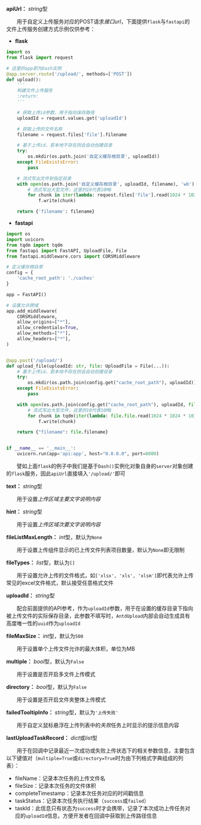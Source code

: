**apiUrl：** *string*型

　　用于自定义上传服务对应的POST请求*接口url*，下面提供`flask`与`fastapi`的文件上传服务创建方式示例仅供参考：

- **flask**

```python
import os
from flask import request

# 这里的app即为Dash实例
@app.server.route('/upload/', methods=['POST'])
def upload():
    '''
    构建文件上传服务
    :return:
    '''

    # 获取上传id参数，用于指向保存路径
    uploadId = request.values.get('uploadId')

    # 获取上传的文件名称
    filename = request.files['file'].filename

    # 基于上传id，若本地不存在则会自动创建目录
    try:
        os.mkdir(os.path.join('自定义缓存根目录', uploadId))
    except FileExistsError:
        pass

    # 流式写出文件到指定目录
    with open(os.path.join('自定义缓存根目录', uploadId, filename), 'wb') as f:
        # 流式写出大型文件，这里的10代表10MB
        for chunk in iter(lambda: request.files['file'].read(1024 * 1024 * 10), b''):
            f.write(chunk)

    return {'filename': filename}
```

- **fastapi**

```python
import os
import uvicorn
from tqdm import tqdm
from fastapi import FastAPI, UploadFile, File
from fastapi.middleware.cors import CORSMiddleware

# 定义缓存根目录
config = {
    'cache_root_path': './caches'
}

app = FastAPI()

# 设置允许跨域
app.add_middleware(
    CORSMiddleware,
    allow_origins=["*"],
    allow_credentials=True,
    allow_methods=["*"],
    allow_headers=["*"],
)


@app.post('/upload/')
def upload_file(uploadId: str, file: UploadFile = File(...)):
    # 基于上传id，若本地不存在则会自动创建目录
    try:
        os.mkdir(os.path.join(config.get("cache_root_path"), uploadId))
    except FileExistsError:
        pass

    with open(os.path.join(config.get("cache_root_path"), uploadId, file.filename), 'wb') as f:
        # 流式写出大型文件，这里的10代表10MB
        for chunk in tqdm(iter(lambda: file.file.read(1024 * 1024 * 10), b'')):
            f.write(chunk)

    return {"filename": file.filename}


if __name__ == '__main__':
    uvicorn.run(app='api:app', host="0.0.0.0", port=8000)
```

　　譬如上面`flask`的例子中我们是基于`Dash()`实例化对象自身的`server`对象创建的`flask`服务，因此`apiUrl`直接填入`'/upload/'`即可

**text：** *string*型

　　用于设置*上传区域主要文字说明内容*

**hint：** *string*型

　　用于设置*上传区域次要文字说明内容*

**fileListMaxLength：** *int*型，默认为`None`

　　用于设置上传组件显示的已上传文件列表项目数量，默认为`None`即无限制

**fileTypes：** *list*型，默认为`[]`

　　用于设置允许上传的文件格式，如`['xlsx', 'xls', 'xlsm']`即代表允许上传常见的excel文件格式，默认接受任意格式文件

**uploadId：** *string*型

　　配合前面提供的API参考，作为`uploadId`参数，用于在设置的缓存目录下指向被上传文件的实际保存目录，此参数不填写时，`AntdUpload`内部会自动生成具有高度唯一性的`uuid`作为`uploadId`

**fileMaxSize：** *int*型，默认为`500`

　　用于设置单个上传文件允许的最大体积，单位为MB

**multiple：** *bool*型，默认为`False`

　　用于设置是否开启多文件上传模式

**directory：** *bool*型，默认为`False`

　　用于设置是否开启文件夹整体上传模式

**failedTooltipInfo：** *string*型，默认为`'上传失败'`

　　用于自定义鼠标悬浮在上传列表中的*失败*任务上时显示的提示信息内容

**lastUploadTaskRecord：** *dict*或*list*型

　　用于在回调中记录最近一次成功或失败上传状态下的相关参数信息，主要包含以下键值对（`multiple=True`或`directory=True`时为由下列格式字典组成的列表）：

- fileName：记录本次任务的上传文件名
- fileSize：记录本次任务的文件体积
- completeTimestamp：记录本次任务对应的时间戳信息
- taskStatus：记录本次任务执行结果（`success`或`failed`）
- taskId：此信息只有状态为`success`时才会携带，记录了本次成功上传任务对应的`uploadId`信息，方便开发者在回调中获取到上传路径信息
